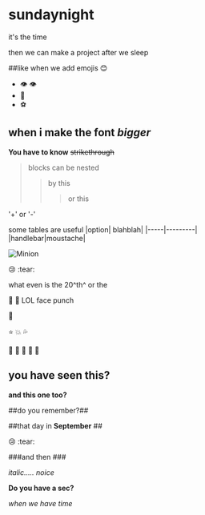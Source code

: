 # sundaynight
it's the time

then we can make a project after we sleep

##like when we add emojis :blush: 
* :eye: :eye:
* :nose:
* :soccer:

## when i make the font _bigger_ ##


__You have to know__
~~strikethrough~~

> blocks can be nested
>> by this
> > > or this

'+' or '-'

some tables are useful
|option| blahblah|
|-----|---------|
|handlebar|moustache|

![Minion](https://octodex.github.com/images/minion.png)

:cry: :tear:

what even is the 20^th^ or the 

:clap: :facepunch: LOL face punch

:star2:

:star:
:boom:
:sweat_drops:

:fu:
:clap:
:running:
:dancers:
:fu:

## you have seen this? ##
__and this one too?__


##do you remember?##

##that day in __September__ ##

:cry: :tear:

###and then ###

_italic..... noice_

__Do you have a sec?__

_when we have time_
